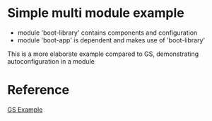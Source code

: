 # Simple multi module example
- module 'boot-library' contains components and configuration
- module 'boot-app' is dependent and makes use of 'boot-library'

This is a more elaborate example compared to GS, demonstrating autoconfiguration in a module 

# Reference
[GS Example](https://spring.io/guides/gs/multi-module/)